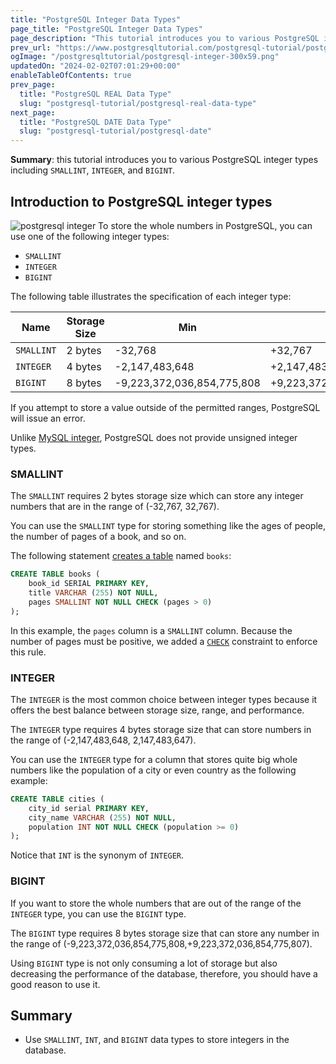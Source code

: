 ```yaml
---
title: "PostgreSQL Integer Data Types"
page_title: "PostgreSQL Integer Data Types"
page_description: "This tutorial introduces you to various PostgreSQL integer data types including SMALLINT, INTEGER, and BIGINT for designing tables."
prev_url: "https://www.postgresqltutorial.com/postgresql-tutorial/postgresql-integer/"
ogImage: "/postgresqltutorial/postgresql-integer-300x59.png"
updatedOn: "2024-02-02T07:01:29+00:00"
enableTableOfContents: true
prev_page: 
  title: "PostgreSQL REAL Data Type"
  slug: "postgresql-tutorial/postgresql-real-data-type"
next_page: 
  title: "PostgreSQL DATE Data Type"
  slug: "postgresql-tutorial/postgresql-date"
---
```





**Summary**: this tutorial introduces you to various PostgreSQL integer types including `SMALLINT`, `INTEGER`, and `BIGINT`.


## Introduction to PostgreSQL integer types


![postgresql integer](/postgresqltutorial/postgresql-integer-300x59.png?alignright)
To store the whole numbers in PostgreSQL, you can use one of the following integer types:

* `SMALLINT`
* `INTEGER`
* `BIGINT`

The following table illustrates the specification of each integer type:



| Name | Storage Size | Min | Max |
| --- | --- | --- | --- |
| `SMALLINT` | 2 bytes | \-32,768 | \+32,767 |
| `INTEGER` | 4 bytes | \-2,147,483,648 | \+2,147,483,647 |
| `BIGINT` | 8 bytes | \-9,223,372,036,854,775,808 | \+9,223,372,036,854,775,807 |

If you attempt to store a value outside of the permitted ranges, PostgreSQL will issue an error.

Unlike [MySQL integer](https://www.mysqltutorial.org/mysql-basics/mysql-int/), PostgreSQL does not provide unsigned integer types.


### SMALLINT

The `SMALLINT` requires 2 bytes storage size which can store any integer numbers that are in the range of (\-32,767, 32,767\).

You can use the `SMALLINT` type for storing something like the ages of people, the number of pages of a book, and so on.

The following statement [creates a table](postgresql-create-table) named `books`:


```sql
CREATE TABLE books (
    book_id SERIAL PRIMARY KEY,
    title VARCHAR (255) NOT NULL,
    pages SMALLINT NOT NULL CHECK (pages > 0)
);
```
In this example, the `pages` column is a `SMALLINT` column. Because the number of pages must be positive, we added a [`CHECK`](postgresql-check-constraint) constraint to enforce this rule.


### INTEGER

The `INTEGER` is the most common choice between integer types because it offers the best balance between storage size, range, and performance.

The `INTEGER` type requires 4 bytes storage size that can store numbers in the range of (\-2,147,483,648, 2,147,483,647\).

You can use the `INTEGER` type for a column that stores quite big whole numbers like the population of a city or even country as the following example:


```sql
CREATE TABLE cities (
    city_id serial PRIMARY KEY,
    city_name VARCHAR (255) NOT NULL,
    population INT NOT NULL CHECK (population >= 0)
);
```
Notice that `INT` is the synonym of `INTEGER`.


### BIGINT

If you want to store the whole numbers that are out of the range of the `INTEGER` type, you can use the `BIGINT` type.

The `BIGINT` type requires 8 bytes storage size that can store any number in the range of (\-9,223,372,036,854,775,808,\+9,223,372,036,854,775,807\).

Using `BIGINT` type is not only consuming a lot of storage but also decreasing the performance of the database, therefore, you should have a good reason to use it.


## Summary

* Use `SMALLINT`, `INT`, and `BIGINT` data types to store integers in the database.

